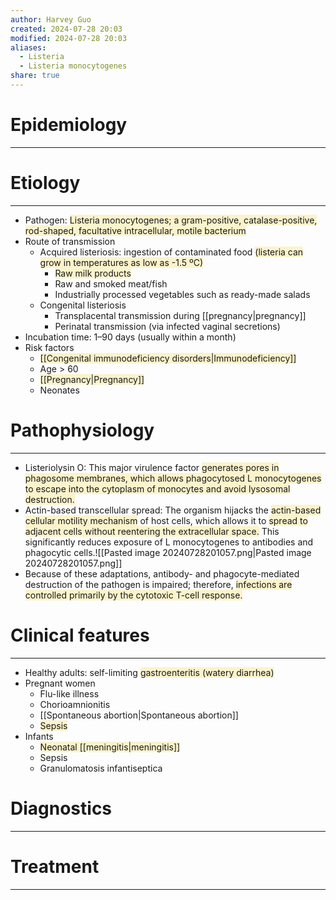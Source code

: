 ```yaml
---
author: Harvey Guo
created: 2024-07-28 20:03
modified: 2024-07-28 20:03
aliases:
  - Listeria
  - Listeria monocytogenes
share: true
---
```

# Epidemiology
---


# Etiology
---
- Pathogen: <span style="background:rgba(240, 200, 0, 0.2)">Listeria monocytogenes; a gram-positive, catalase-positive, rod-shaped, facultative intracellular, motile bacterium</span>
- Route of transmission
	- Acquired listeriosis: ingestion of contaminated food <span style="background:rgba(240, 200, 0, 0.2)">(listeria can grow in temperatures as low as -1.5 ºC) </span>
		- <span style="background:rgba(240, 200, 0, 0.2)">Raw milk products</span>
		- Raw and smoked meat/fish
		- Industrially processed vegetables such as ready-made salads
	- Congenital listeriosis 
		- Transplacental transmission during [[pregnancy|pregnancy]]
		- Perinatal transmission (via infected vaginal secretions)
- Incubation time: 1–90 days (usually within a month) 
- Risk factors
	- <span style="background:rgba(240, 200, 0, 0.2)">[[Congenital immunodeficiency disorders|Immunodeficiency]]</span>
	- Age > 60
	- <span style="background:rgba(240, 200, 0, 0.2)">[[Pregnancy|Pregnancy]]</span>
	- Neonates

# Pathophysiology
---
- Listeriolysin O:  This major virulence factor <span style="background:rgba(240, 200, 0, 0.2)">generates pores in phagosome membranes, which allows phagocytosed L monocytogenes to escape into the cytoplasm of monocytes and avoid lysosomal destruction.</span>
- Actin-based transcellular spread:  The organism hijacks the <span style="background:rgba(240, 200, 0, 0.2)">actin-based cellular motility mechanism</span> of host cells, which allows it to <span style="background:rgba(240, 200, 0, 0.2)">spread to adjacent cells without reentering the extracellular space.</span>  This significantly reduces exposure of L monocytogenes to antibodies and phagocytic cells.![[Pasted image 20240728201057.png|Pasted image 20240728201057.png]]
- Because of these adaptations, antibody- and phagocyte-mediated destruction of the pathogen is impaired; therefore, <span style="background:rgba(240, 200, 0, 0.2)">infections are controlled primarily by the cytotoxic T-cell response.</span>

# Clinical features
---
- Healthy adults: self-limiting <span style="background:rgba(240, 200, 0, 0.2)">gastroenteritis (watery diarrhea)</span>
- Pregnant women
	- Flu-like illness
	- Chorioamnionitis
	- [[Spontaneous abortion|Spontaneous abortion]]
	- <span style="background:rgba(240, 200, 0, 0.2)">Sepsis</span>
- Infants
	- <span style="background:rgba(240, 200, 0, 0.2)">Neonatal [[meningitis|meningitis]]</span>
	- Sepsis
	- Granulomatosis infantiseptica

# Diagnostics
---


# Treatment
---

